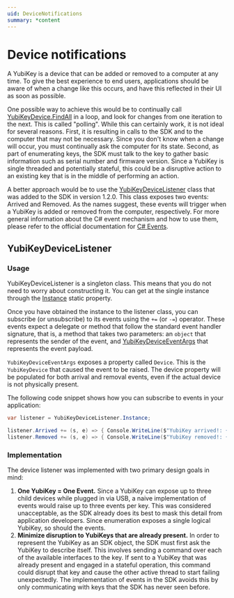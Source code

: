 ```yaml
---
uid: DeviceNotifications
summary: *content
---
```


<!-- Copyright 2022 Yubico AB

Licensed under the Apache License, Version 2.0 (the "License");
you may not use this file except in compliance with the License.
You may obtain a copy of the License at

    http://www.apache.org/licenses/LICENSE-2.0

Unless required by applicable law or agreed to in writing, software
distributed under the License is distributed on an "AS IS" BASIS,
WITHOUT WARRANTIES OR CONDITIONS OF ANY KIND, either express or implied.
See the License for the specific language governing permissions and
limitations under the License. -->

# Device notifications

A YubiKey is a device that can be added or removed to a computer at any time. To give the best
experience to end users, applications should be aware of when a change like this occurs, and
have this reflected in their UI as soon as possible.

One possible way to achieve this would be to continually call [YubiKeyDevice.FindAll](xref:Yubico.YubiKey.YubiKeyDevice.FindAll)
in a loop, and look for changes from one iteration to the next. This is called "polling". While
this can certainly work, it is not ideal for several reasons. First, it is resulting in calls
to the SDK and to the computer that may not be necessary. Since you don't know when a change will
occur, you must continually ask the computer for its state. Second, as part of enumerating keys,
the SDK must talk to the key to gather basic information such as serial number and firmware version.
Since a YubiKey is single threaded and potentially stateful, this could be a disruptive action
to an existing key that is in the middle of performing an action.

A better approach would be to use the [YubiKeyDeviceListener](xref:Yubico.YubiKey.YubiKeyDeviceListener)
class that was added to the SDK in version 1.2.0. This class exposes two events: Arrived and Removed.
As the names suggest, these events will trigger when a YubiKey is added or removed from the computer,
respectively. For more general information about the C# event mechanism and how to use them, please
refer to the official documentation for
[C# Events](https://docs.microsoft.com/en-us/dotnet/csharp/programming-guide/events/).

## YubiKeyDeviceListener

### Usage

YubiKeyDeviceListener is a singleton class. This means that you do not need to worry about
constructing it. You can get at the single instance through the [Instance](xref:Yubico.YubiKey.YubiKeyDeviceListener.Instance)
static property.

Once you have obtained the instance to the listener class, you can subscribe (or unsubscribe)
to its events using the `+=` (or `-=`) operator. These events expect a delegate or method
that follow the standard event handler signature, that is, a method that takes two parameters:
an `object` that represents the sender of the event, and [YubiKeyDeviceEventArgs](xref:Yubico.YubiKey.YubiKeyDeviceEventArgs)
that represents the event payload.

`YubiKeyDeviceEventArgs` exposes a property called `Device`. This is the `YubiKeyDevice` that
caused the event to be raised. The device property will be populated for both arrival and removal
events, even if the actual device is not physically present.

The following code snippet shows how you can subscribe to events in your application:

```c#
var listener = YubiKeyDeviceListener.Instance;

listener.Arrived += (s, e) => { Console.WriteLine($"YubiKey arrived!: {e.Device}"); };
listener.Removed += (s, e) => { Console.WriteLine($"YubiKey removed!: {e.Device}"); };
```

### Implementation

The device listener was implemented with two primary design goals in mind:

1. **One YubiKey = One Event.** Since a YubiKey can expose up to three child devices while plugged
   in via USB, a naive implementation of events would raise up to three events per key. This was
   considered unacceptable, as the SDK already does its best to mask this detail from application
   developers. Since enumeration exposes a single logical YubiKey, so should the events.
2. **Minimize disruption to YubiKeys that are already present.** In order to represent the YubiKey 
   as an SDK object, the SDK must first ask the YubiKey to describe itself. This involves sending
   a command over each of the available interfaces to the key. If sent to a YubiKey that was
   already present and engaged in a stateful operation, this command could disrupt that key and
   cause the other active thread to start failing unexpectedly. The implementation of events
   in the SDK avoids this by only communicating with keys that the SDK has never seen before.
